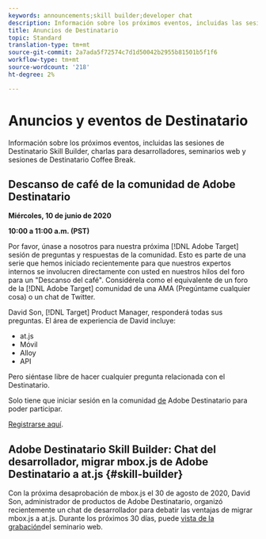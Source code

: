```yaml
---
keywords: announcements;skill builder;developer chat
description: Información sobre los próximos eventos, incluidas las sesiones de Destinatario Skill Builder, charlas para desarrolladores, seminarios web y sesiones de Destinatario Coffee Break.
title: Anuncios de Destinatario
topic: Standard
translation-type: tm+mt
source-git-commit: 2a7ada5f72574c7d1d50042b2955b81501b5f1f6
workflow-type: tm+mt
source-wordcount: '218'
ht-degree: 2%

---
```



# Anuncios y eventos de Destinatario

Información sobre los próximos eventos, incluidas las sesiones de Destinatario Skill Builder, charlas para desarrolladores, seminarios web y sesiones de Destinatario Coffee Break.

## Descanso de café de la comunidad de Adobe Destinatario

**Miércoles, 10 de junio de 2020**

**10:00 a 11:00 a.m. (PST)**

Por favor, únase a nosotros para nuestra próxima [!DNL Adobe Target] sesión de preguntas y respuestas de la comunidad. Esto es parte de una serie que hemos iniciado recientemente para que nuestros expertos internos se involucren directamente con usted en nuestros hilos del foro para un &quot;Descanso del café&quot;. Considérela como el equivalente de un foro de la [!DNL Adobe Target] comunidad de una AMA (Pregúntame cualquier cosa) o un chat de Twitter.

David Son, [!DNL Target] Product Manager, responderá todas sus preguntas. El área de experiencia de David incluye:

* at.js 
* Móvil
* Alloy
* API

Pero siéntase libre de hacer cualquier pregunta relacionada con el Destinatario.

Solo tiene que iniciar sesión en la comunidad [de](https://experienceleaguecommunities.adobe.com/t5/adobe-target/ct-p/adobe-target-community) Adobe Destinatario para poder participar.

[Registrarse aquí](https://adobe-target-community-coffee-break.experienceleague.adobeevents.com/).

## Adobe Destinatario Skill Builder: Chat del desarrollador, migrar mbox.js de Adobe Destinatario a at.js {#skill-builder}

Con la próxima desaprobación de mbox.js el 30 de agosto de 2020, David Son, administrador de productos de Adobe Destinatario, organizó recientemente un chat de desarrollador para debatir las ventajas de migrar mbox.js a at.js. Durante los próximos 30 días, puede [vista de la grabación](https://seminars.adobeconnect.com/ptdo6mfo6qn6/?proto=true)del seminario web.